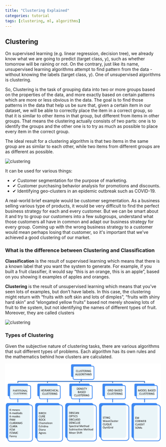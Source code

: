```yaml
---
title: "Clustering Explained"
categories: tutorial
tags: [clustering, ml, algorithms]
---
```



## Clustering

On supervised learning (e.g. linear regression, decision tree), we already know what we are going to predict (target class, y), such as whether tomorrow will be raining or not. On the contrary, just like its name, unsupervised learning algorithms attempt to find pattern from the data - without knowing the labels (target class, y). One of unsupervised algorithms is clustering. 


So, Clustering is the task of grouping data into two or more groups based on the properties of the data, and more exactly based on certain patterns which are more or less obvious in the data. The goal is to find those patterns in the data that help us be sure that, given a certain item in our dataset, we will be able to correctly place the item in a correct group, so that it is similar to other items in that group, but different from items in other groups.
That means the clustering actually consists of two parts: one is to identify the groups and the other one is to try as much as possible to place every item in the correct group.

The ideal result for a clustering algorithm is that two items in the same group are as similar to each other, while two items from different groups are as different as possible.

![clustering](https://programmerbackpack.com/content/images/2020/04/Cluster-example.png)

It can be used for various things:
- ✔ Customer segmentation for the purpose of marketing.
- ✔ Customer purchasing behavior analysis for promotions and discounts.
- ✔ Identifying geo-clusters in an epidemic outbreak such as COVID-19.

A real-world brief example would be customer segmentation. As a business selling various type of products, it would be very difficult to find the perfect business strategy for each and every customer. But we can be smart about it and try to group our customers into a few subgroups, understand what those customers all have in common and adapt our business strategy for every group. Coming up with the wrong business strategy to a customer would mean perhaps losing that customer, so it's important that we've achieved a good clustering of our market.



### What is the difference between Clustering and Classification
**Classification** is the result of supervised learning which means that there is a known label that you want the system to generate.
For example, if you built a fruit classifier, it would say “this is an orange, this is an apple”, based on you showing it examples of apples and oranges.


**Clustering** is the result of unsupervised learning which means that you’ve seen lots of examples, but don’t have labels.
In this case, the clustering might return with “fruits with soft skin and lots of dimples”, “fruits with shiny hard skin” and “elongated yellow fruits” based not merely showing lots of fruit to the system, but not identifying the names of different types of fruit. Moreover, they are called clusters

![clustering](https://techdifferences.com/wp-content/uploads/2018/01/Untitled.jpg)

### Types of Clustering

Given the subjective nature of clustering tasks, there are various algorithms that suit different types of problems. Each algorithm has its own rules and the mathematics behind how clusters are calculated.

![clustering](/assets/img/types_of_clustering.png)
